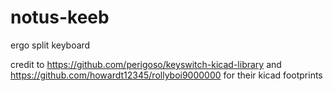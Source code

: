 # notus-keeb
ergo split keyboard


credit to https://github.com/perigoso/keyswitch-kicad-library and https://github.com/howardt12345/rollyboi9000000 for their kicad footprints
